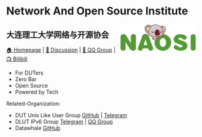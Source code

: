 # Network And Open Source Institute

<img width="200px" src="logo.svg" align="right" alt="logo">

## 大连理工大学网络与开源协会

[🏠 Homepage](https://naosi.org) | [💬 Discussion](https://github.com/orgs/NAOSI-DLUT/discussions) | [🐧 QQ Group](https://qm.qq.com/q/7MtavKTyms) | [📺 Bilibili](https://space.bilibili.com/1058346981)

- For DUTers
- Zero Bar
- Open Source
- Powered by Tech

Related-Organization:

- DUT Unix Like User Group [GitHub](https://github.com/DUT-Unix-Like-Group) | [Telegram](https://t.me/+k068VgMwtUowMjdl)
- DLUT IPv6 Group [Telegram](https://t.me/joinchat/phhKpJ9bk584NmU1) | [QQ Group](https://jq.qq.com/?_wv=1027&k=UFubgs5E)
- Datawhale [GitHub](https://github.com/datawhalechina)
